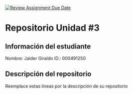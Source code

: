 [![Review Assignment Due Date](https://classroom.github.com/assets/deadline-readme-button-22041afd0340ce965d47ae6ef1cefeee28c7c493a6346c4f15d667ab976d596c.svg)](https://classroom.github.com/a/icr2KSOc)
# Repositorio Unidad \#3
## Información del estudiante
Nombre:  Jaider Giraldo
ID.:  000491250
## Descripción del repositorio
Reemplace estas líneas por la descripción de su repositorio

